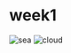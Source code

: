 # week1

![sea](https://user-images.githubusercontent.com/110670796/201518936-e6233f61-8021-40ff-8855-def5861dce1d.png)
![cloud](https://user-images.githubusercontent.com/110670796/201518954-66d2fb8e-94dc-4b07-b03b-25a6c7eaac67.png)
